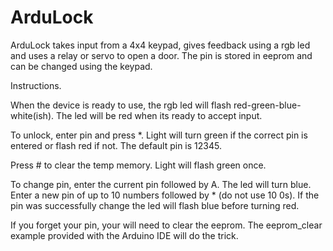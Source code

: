 ArduLock
========

ArduLock takes input from a 4x4 keypad, gives feedback using a rgb led and uses a relay or servo to open a door. 
The pin is stored in eeprom and can be changed using the keypad.


Instructions.

When the device is ready to use, the rgb led will flash red-green-blue-white(ish). The led will be red when its ready to accept input. 

To unlock, enter pin and press *. Light will turn green if the correct pin is entered or flash red if not. 
The default pin is 12345.

Press # to clear the temp memory. Light will flash green once.

To change pin, enter the current pin followed by A. The led will turn blue. Enter a new pin of up to 10 numbers followed by * (do not use 10 0s). If the pin was successfully change the led will flash blue before turning red. 


If you forget your pin, your will need to clear the eeprom. The eeprom_clear example provided with the Arduino IDE will do the trick. 